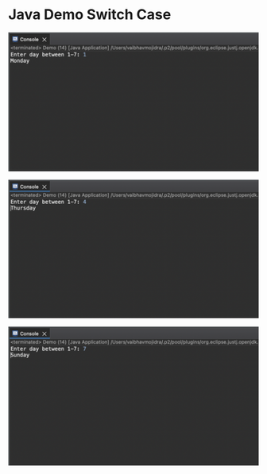 # Java Demo Switch Case


[![Vaibhav Mojidra - outpu1.png](https://raw.githubusercontent.com/VaibhavMojidra/Java---Demo-Switch-Case/master/Output/outpu1.png "Vaibhav Mojidra")](https://vaibhavmojidra.github.io/site/)

[![Vaibhav Mojidra - output2.png](https://raw.githubusercontent.com/VaibhavMojidra/Java---Demo-Switch-Case/master/Output/output2.png "Vaibhav Mojidra")](https://vaibhavmojidra.github.io/site/)

[![Vaibhav Mojidra - output3.png](https://raw.githubusercontent.com/VaibhavMojidra/Java---Demo-Switch-Case/master/Output/output3.png "Vaibhav Mojidra")](https://vaibhavmojidra.github.io/site/)